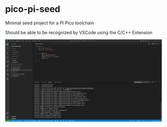 # pico-pi-seed
Minimal seed project for a PI Pico toolchain

Should be able to be recognized by VSCode using the C/C++ Extension

![Building-In-WSL](./Building-In-WSL.png)
